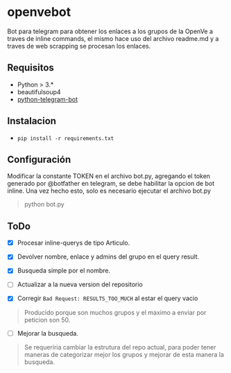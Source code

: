 # openvebot
Bot para telegram para obtener los enlaces a los grupos de la OpenVe a traves de inline commands, el mismo hace uso del archivo readme.md y a traves de web scrapping se procesan los enlaces.

## Requisitos

* Python > 3.*
* beautifulsoup4
* [python-telegram-bot](https://github.com/python-telegram-bot/python-telegram-bot)

## Instalacion

* `pip install -r requirements.txt`

## Configuración

Modificar la constante TOKEN en el archivo bot.py, agregando el token generado por @botfather en telegram, se debe habilitar la opcion de bot inline.
Una vez hecho esto, solo es necesario ejecutar el archivo bot.py

> python bot.py


## ToDo
- [x] Procesar inline-querys de tipo Articulo.
- [x] Devolver nombre, enlace y admins del grupo en el query result.
- [x] Busqueda simple por el nombre.
- [ ] Actualizar a la nueva version del repositorio

- [x] Corregir `Bad Request: RESULTS_TOO_MUCH` al estar el query vacio

> Producido porque son muchos grupos y el maximo a enviar por peticion son 50.

- [ ] Mejorar la busqueda.

>Se requeriria cambiar la estrutura del repo actual, para poder tener maneras de categorizar mejor los grupos y mejorar de esta manera la busqueda.

